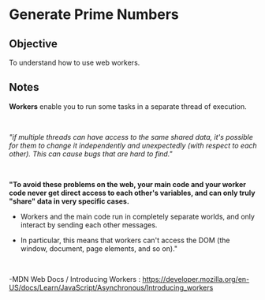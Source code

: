 # Generate Prime Numbers

## Objective
To understand how to use web workers.

## Notes
**Workers** enable you to run some tasks in a separate thread of execution.

<br>

*"if multiple threads can have access to the same shared data, it's possible for them to change it independently and unexpectedly (with respect to each other). This can cause bugs that are hard to find."*

<br>

**"To avoid these problems on the web, your main code and your worker code never get direct access to each other's variables, and can only truly "share" data in very specific cases.**

- Workers and the main code run in completely separate worlds, and only interact by sending each other messages. 

- In particular, this means that workers can't access the DOM (the window, document, page elements, and so on)."

<br>

-MDN Web Docs / Introducing Workers : https://developer.mozilla.org/en-US/docs/Learn/JavaScript/Asynchronous/Introducing_workers
